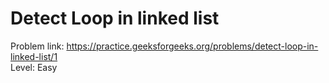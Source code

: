 # Detect Loop in linked list
Problem link: https://practice.geeksforgeeks.org/problems/detect-loop-in-linked-list/1 <br>
Level: Easy